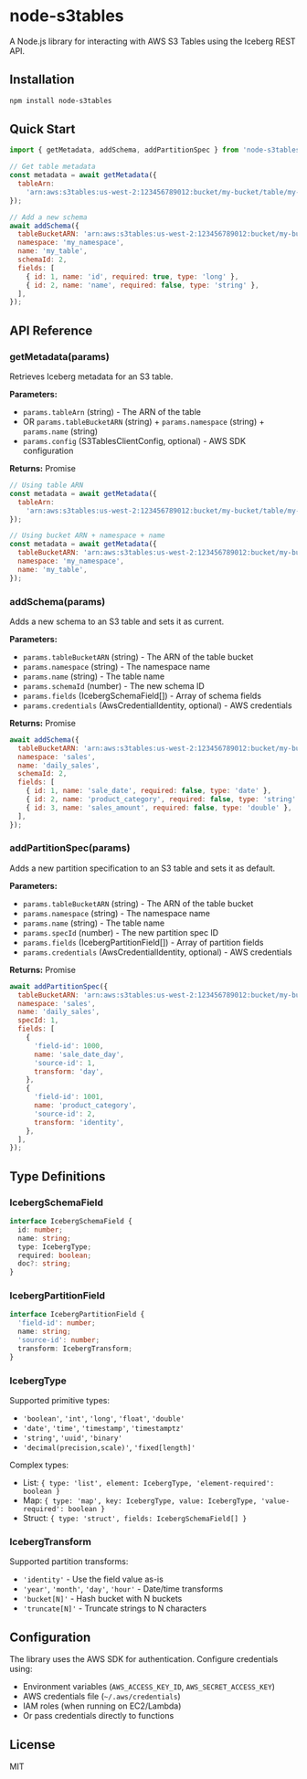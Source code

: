 # node-s3tables

A Node.js library for interacting with AWS S3 Tables using the Iceberg REST API.

## Installation

```bash
npm install node-s3tables
```

## Quick Start

```javascript
import { getMetadata, addSchema, addPartitionSpec } from 'node-s3tables';

// Get table metadata
const metadata = await getMetadata({
  tableArn:
    'arn:aws:s3tables:us-west-2:123456789012:bucket/my-bucket/table/my-table-id',
});

// Add a new schema
await addSchema({
  tableBucketARN: 'arn:aws:s3tables:us-west-2:123456789012:bucket/my-bucket',
  namespace: 'my_namespace',
  name: 'my_table',
  schemaId: 2,
  fields: [
    { id: 1, name: 'id', required: true, type: 'long' },
    { id: 2, name: 'name', required: false, type: 'string' },
  ],
});
```

## API Reference

### getMetadata(params)

Retrieves Iceberg metadata for an S3 table.

**Parameters:**

- `params.tableArn` (string) - The ARN of the table
- OR `params.tableBucketARN` (string) + `params.namespace` (string) + `params.name` (string)
- `params.config` (S3TablesClientConfig, optional) - AWS SDK configuration

**Returns:** Promise<IcebergMetadata>

```javascript
// Using table ARN
const metadata = await getMetadata({
  tableArn:
    'arn:aws:s3tables:us-west-2:123456789012:bucket/my-bucket/table/my-table-id',
});

// Using bucket ARN + namespace + name
const metadata = await getMetadata({
  tableBucketARN: 'arn:aws:s3tables:us-west-2:123456789012:bucket/my-bucket',
  namespace: 'my_namespace',
  name: 'my_table',
});
```

### addSchema(params)

Adds a new schema to an S3 table and sets it as current.

**Parameters:**

- `params.tableBucketARN` (string) - The ARN of the table bucket
- `params.namespace` (string) - The namespace name
- `params.name` (string) - The table name
- `params.schemaId` (number) - The new schema ID
- `params.fields` (IcebergSchemaField[]) - Array of schema fields
- `params.credentials` (AwsCredentialIdentity, optional) - AWS credentials

**Returns:** Promise<string>

```javascript
await addSchema({
  tableBucketARN: 'arn:aws:s3tables:us-west-2:123456789012:bucket/my-bucket',
  namespace: 'sales',
  name: 'daily_sales',
  schemaId: 2,
  fields: [
    { id: 1, name: 'sale_date', required: false, type: 'date' },
    { id: 2, name: 'product_category', required: false, type: 'string' },
    { id: 3, name: 'sales_amount', required: false, type: 'double' },
  ],
});
```

### addPartitionSpec(params)

Adds a new partition specification to an S3 table and sets it as default.

**Parameters:**

- `params.tableBucketARN` (string) - The ARN of the table bucket
- `params.namespace` (string) - The namespace name
- `params.name` (string) - The table name
- `params.specId` (number) - The new partition spec ID
- `params.fields` (IcebergPartitionField[]) - Array of partition fields
- `params.credentials` (AwsCredentialIdentity, optional) - AWS credentials

**Returns:** Promise<string>

```javascript
await addPartitionSpec({
  tableBucketARN: 'arn:aws:s3tables:us-west-2:123456789012:bucket/my-bucket',
  namespace: 'sales',
  name: 'daily_sales',
  specId: 1,
  fields: [
    {
      'field-id': 1000,
      name: 'sale_date_day',
      'source-id': 1,
      transform: 'day',
    },
    {
      'field-id': 1001,
      name: 'product_category',
      'source-id': 2,
      transform: 'identity',
    },
  ],
});
```

## Type Definitions

### IcebergSchemaField

```typescript
interface IcebergSchemaField {
  id: number;
  name: string;
  type: IcebergType;
  required: boolean;
  doc?: string;
}
```

### IcebergPartitionField

```typescript
interface IcebergPartitionField {
  'field-id': number;
  name: string;
  'source-id': number;
  transform: IcebergTransform;
}
```

### IcebergType

Supported primitive types:

- `'boolean'`, `'int'`, `'long'`, `'float'`, `'double'`
- `'date'`, `'time'`, `'timestamp'`, `'timestamptz'`
- `'string'`, `'uuid'`, `'binary'`
- `'decimal(precision,scale)'`, `'fixed[length]'`

Complex types:

- List: `{ type: 'list', element: IcebergType, 'element-required': boolean }`
- Map: `{ type: 'map', key: IcebergType, value: IcebergType, 'value-required': boolean }`
- Struct: `{ type: 'struct', fields: IcebergSchemaField[] }`

### IcebergTransform

Supported partition transforms:

- `'identity'` - Use the field value as-is
- `'year'`, `'month'`, `'day'`, `'hour'` - Date/time transforms
- `'bucket[N]'` - Hash bucket with N buckets
- `'truncate[N]'` - Truncate strings to N characters

## Configuration

The library uses the AWS SDK for authentication. Configure credentials using:

- Environment variables (`AWS_ACCESS_KEY_ID`, `AWS_SECRET_ACCESS_KEY`)
- AWS credentials file (`~/.aws/credentials`)
- IAM roles (when running on EC2/Lambda)
- Or pass credentials directly to functions

## License

MIT
